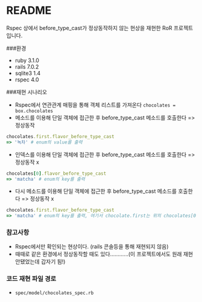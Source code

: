 # README

Rspec 상에서 before_type_cast가 정상동작하지 않는 현상을 재현한 RoR 프로젝트 입니다.

###환경
* ruby 3.1.0
* rails 7.0.2
* sqlite3 1.4
* rspec 4.0

###재현 시나리오
* Rspec에서 연관관계 매핑을 통해 객체 리스트를 가져온다 `chocolates = box.chocolates`
* 메소드를 이용해 단일 객체에 접근한 후 before_type_cast 메소드를 호출한다 => 정상동작
```ruby
chocolates.first.flavor_before_type_cast
=> '녹차' # enum의 value를 출력
```
* 인덱스를 이용해 단일 객체에 접근한 후 before_type_cast 메소드를 호출한다 => 정상동작 x
```ruby
chocolates[0].flavor_before_type_cast
=> 'matcha' # enum의 key를 출력
```
* 다시 메소드를 이용해 단일 객체에 접근한 후 before_type_cast 메소드를 호출한다 => 정상동작 x
```ruby
chocolates.first.flavor_before_type_cast
=> 'matcha' # enum의 key를 출력, 여기서 chocolate.first는 위의 chocolates[0]에서 캐시된 객체 
```

### 참고사항
* Rspec에서만 확인되는 현상이다. (rails 콘솔등을 통해 재현되지 않음)
* 때때로 같은 환경에서 정상동작할 때도 있다............(이 프로젝트에서도 원래 재현 안됐었는데 갑자기 됨!)

### 코드 재현 파일 경로
* `spec/model/chocolates_spec.rb` 